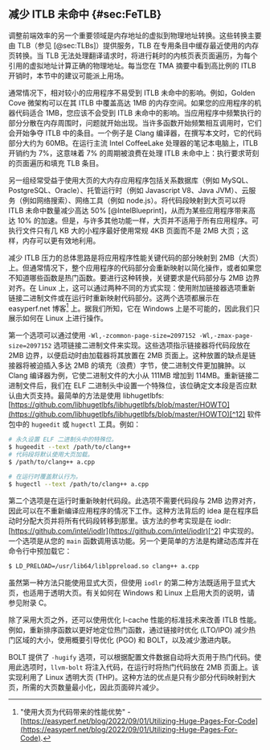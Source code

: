 

## 减少 ITLB 未命中 {#sec:FeTLB}

调整前端效率的另一个重要领域是内存地址的虚拟到物理地址转换。这些转换主要由 TLB（参见 [@sec:TLBs]）提供服务，TLB 在专用条目中缓存最近使用的内存页转换。当 TLB 无法处理翻译请求时，将进行耗时的内核页表页面遍历，为每个引用的虚拟地址计算正确的物理地址。每当您在 TMA 摘要中看到高比例的 ITLB 开销时，本节中的建议可能派上用场。

通常情况下，相对较小的应用程序不易受到 ITLB 未命中的影响。例如，Golden Cove 微架构可以在其 ITLB 中覆盖高达 1MB 的内存空间。如果您的应用程序的机器代码适合 1MB，您应该不会受到 ITLB 未命中的影响。当应用程序中频繁执行的部分分散在内存周围时，问题就开始出现。当许多函数开始频繁相互调用时，它们会开始争夺 ITLB 中的条目。一个例子是 Clang 编译器，在撰写本文时，它的代码部分大约为 60MB。在运行主流 Intel CoffeeLake 处理器的笔记本电脑上，ITLB 开销约为 7%，这意味着 7% 的周期被浪费在处理 ITLB 未命中上：执行要求苛刻的页面遍历和填充 TLB 条目。

另一组经常受益于使用大页的大内存应用程序包括关系数据库（例如 MySQL、PostgreSQL、Oracle）、托管运行时（例如 Javascript V8、Java JVM）、云服务（例如网络搜索）、网络工具（例如 node.js）。将代码段映射到大页可以将 ITLB 未命中数量减少高达 50% [@IntelBlueprint]，从而为某些应用程序带来高达 10% 的加速。但是，与许多其他功能一样，大页并不适用于所有应用程序。可执行文件只有几 KB 大的小程序最好使用常规 4KB 页面而不是 2MB 大页；这样，内存可以更有效地利用。

减少 ITLB 压力的总体思路是将应用程序性能关键代码的部分映射到 2MB（大页）上。但通常情况下，整个应用程序的代码部分会重新映射以简化操作，或者如果您不知道哪些函数是热门函数。要进行这种转换，关键要求是代码部分与 2MB 边界对齐。在 Linux 上，这可以通过两种不同的方式实现：使用附加链接器选项重新链接二进制文件或在运行时重新映射代码部分。这两个选项都展示在 easyperf.net 博客[^1] 上。据我们所知，它在 Windows 上是不可能的，因此我们只展示如何在 Linux 上进行操作。

第一个选项可以通过使用 `-Wl,-zcommon-page-size=2097152 -Wl,-zmax-page-size=2097152` 选项链接二进制文件来实现。这些选项指示链接器将代码段放在 2MB 边界，以便启动时由加载器将其放置在 2MB 页面上。这种放置的缺点是链接器将被迫插入多达 2MB 的填充（浪费）字节，使二进制文件更加臃肿。以 Clang 编译器为例，它使二进制文件的大小从 111MB 增加到 114MB。重新链接二进制文件后，我们在 ELF 二进制头中设置一个特殊位，该位确定文本段是否应默认由大页支持。最简单的方法是使用 libhugetlbfs: [https://github.com/libhugetlbfs/libhugetlbfs/blob/master/HOWTO](https://github.com/libhugetlbfs/libhugetlbfs/blob/master/HOWTO)[^12] 软件包中的 `hugeedit` 或 `hugectl` 工具。例如：

```bash
# 永久设置 ELF 二进制头中的特殊位。
$ hugeedit --text /path/to/clang++
# 代码段将默认使用大页加载。
$ /path/to/clang++ a.cpp

# 在运行时覆盖默认行为。
$ hugectl --text /path/to/clang++ a.cpp
```

第二个选项是在运行时重新映射代码段。此选项不需要代码段与 2MB 边界对齐，因此可以在不重新编译应用程序的情况下工作。这种方法背后的 idea 是在程序启动时分配大页并将所有代码段转移到那里。该方法的参考实现是在 iodlr: [https://github.com/intel/iodlr](https://github.com/intel/iodlr)[^2] 中实现的。一个选项是从您的 `main` 函数调用该功能。另一个更简单的方法是构建动态库并在命令行中预加载它：

```bash
$ LD_PRELOAD=/usr/lib64/liblppreload.so clang++ a.cpp
```
虽然第一种方法只能使用显式大页，但使用 `iodlr` 的第二种方法既适用于显式大页，也适用于透明大页。有关如何在 Windows 和 Linux 上启用大页的说明，请参见附录 C。

除了采用大页之外，还可以使用优化 I-cache 性能的标准技术来改善 ITLB 性能。例如，重新排序函数以更好地定位热门函数，通过链接时优化 (LTO/IPO) 减少热门区域的大小，使用概要引导优化 (PGO) 和 BOLT，以及减少激进内联。

BOLT 提供了 `-hugify` 选项，可以根据配置文件数据自动将大页用于热门代码。使用此选项时，`llvm-bolt` 将注入代码，在运行时将热门代码放在 2MB 页面上。该实现利用了 Linux 透明大页 (THP)。这种方法的优点是只有少部分代码映射到大页，所需的大页数量最小化，因此页面碎片减少。

[^1]: "使用大页为代码带来的性能优势" - [https://easyperf.net/blog/2022/09/01/Utilizing-Huge-Pages-For-Code](https://easyperf.net/blog/2022/09/01/Utilizing-Huge-Pages-For-Code).
[^2]: iodlr 库 - [https://github.com/intel/iodlr](https://github.com/intel/iodlr).
[^12]: libhugetlbfs - [https://github.com/libhugetlbfs/libhugetlbfs/blob/master/HOWTO](https://github.com/libhugetlbfs/libhugetlbfs/blob/master/HOWTO).
